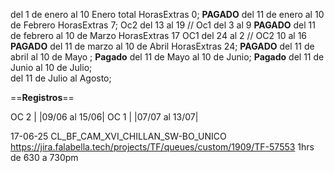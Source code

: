 del  1 de enero al 10 Enero total HorasExtras 0; **PAGADO**
del 11 de enero al 10 de Febrero HorasExtras 7;  Oc2 del 13 al 19 // Oc1 del 3 al 9 **PAGADO**
del 11 de febrero al 10 de Marzo HorasExtras 17  OC1 del 24 al 2 // OC2 10 al 16  **PAGADO**
del 11 de marzo al 10 de Abril HorasExtras 24;  **PAGADO**
del 11 de abril al 10 de Mayo ; **Pagado**
del 11 de Mayo al 10 de Junio; **Pagado**
del 11 de Junio al 10 de Julio;  
del 11 de Julio al Agosto;

==**Registros**==

OC 2 |  |09/06 al 15/06|
OC 1 |  |07/07 al 13/07|

17-06-25 CL_BF_CAM_XVI_CHILLAN_SW-BO_UNICO https://jira.falabella.tech/projects/TF/queues/custom/1909/TF-57553 1hrs de 630 a 730pm

